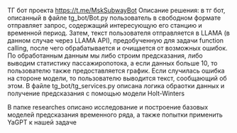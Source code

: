 ТГ бот проекта https://t.me/MskSubwayBot
Описание решения:
в тг бот, описанный в файле tg_bot/Bot.py пользователь в свободном формате отправляет запрос, содержащий интересующую его станцию и временной период.
Затем, текст пользователя отправляется в LLAMA (в данном случае через LLAMA API), предобученную для задачи function calling, после чего обрабатывается и очищается от возможных ошибок.
По обработанным данным мы либо строим предсказания, либо выводим статистику пассажиропотока, а если данных больше 10, то пользователю также предоставляется график.
Если случилась ошибка на стороне модели, то пользователю выводится текст, сообщающий об этом.
В файле tg_bot/tg_services.py описана логика обраотки данных и получение предсказания с помощью модели Holt-Winters

В папке researches описано исследование и построение базовых моделей предсказания временного ряда, а также попытки применить YaGPT к нашей задаче

